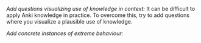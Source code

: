 *Add questions visualizing use of knowledge in context:* It can be
difficult to apply Anki knowledge in practice. To overcome this, try
to add questions where you visualize a plausible use of knowledge. 

*Add concrete instances of extreme behaviour:* 
